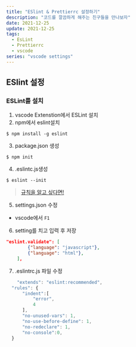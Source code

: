 ```yaml
---
title: "ESlint & Prettierrc 설정하기"
description: "코드를 깔끔하게 해주는 친구들을 만나보자"
date: 2021-12-25
update: 2021-12-25
tags:
  - EsLint
  - Prettierrc
  - vscode
series: "vscode settings"
---
```


## ESlint 설정

### ESLint를 설치

1. vscode Extenstion에서 ESLint 설치
2. npm에서 eslint설치

```shell
$ npm install -g eslint
```

3. package.json 생성

```shell
$ npm init
```

4. .eslintc.js생성

```shell
$ eslint --init
```

> [규칙을 알고 싶다면!](https://eslint.org/docs/rules/)

5. settings.json 수정

- vscode에서 `F1`

6. setting를 치고 입력 후 저장

```json
"eslint.validate": [
        {"language": "javascript"},
        {"language": "html"},
    ],
```

7. .eslintrc.js 파일 수정

```js
    "extends": "eslint:recommended",
  "rules": {
      "indent":[
          "error",
          4
      ],
      "no-unused-vars": 1,
      "no-use-before-define": 1,
      "no-redeclare": 1,
      "no-console":0,
  }
```

